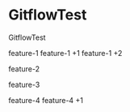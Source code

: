 # GitflowTest
GitflowTest

feature-1
feature-1 +1
feature-1 +2

feature-2

feature-3

feature-4
feature-4 +1